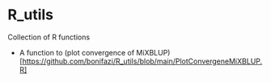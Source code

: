 # R_utils
Collection of R functions

* A function to (plot convergence of MiXBLUP) [https://github.com/bonifazi/R_utils/blob/main/PlotConvergeneMiXBLUP.R]
